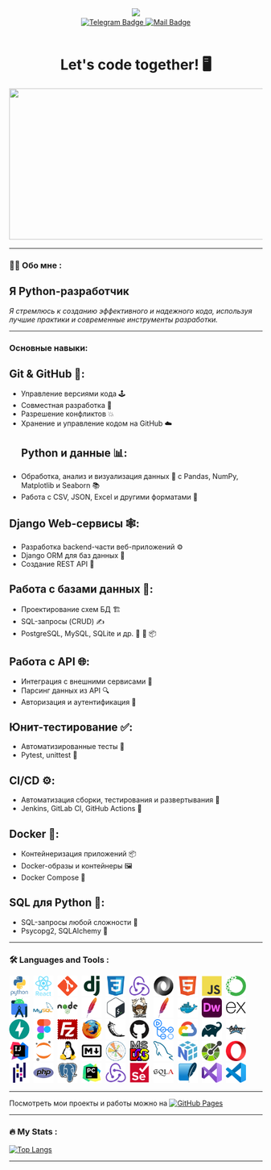 <div id="header" align="center">  
<img src="https://media1.giphy.com/media/v1.Y2lkPTc5MGI3NjExem9kYzA0bG11MDVyZnMzNnNsZ2JnMTVjOWdhY2o1bHZmMWY0anZpdCZlcD12MV9pbnRlcm5hbF9naWZfYnlfaWQmY3Q9Zw/coxQHKASG60HrHtvkt/giphy.gif" width="100"/>
</div>
<div id="badges" align="center">
  <a href="https://t.me/LexxDramma">
    <img src="https://img.shields.io/badge/Telegram-blue?style=for-the-badge&logo=telegram&logoColor=white" alt="Telegram Badge"/>
  </a>
  <a href="mailto:lexxdramma@vk.com">
    <img src="https://img.shields.io/badge/Mail.com-brown?style=for-the-badge&logo=mail.com&logoColor=yellow" alt="Mail Badge"/>
  </a>
</div>

<div id="badges" align="center">
 <img src="https://komarev.com/ghpvc/?username=pyLexxDramma&style=flat-square&color=red" alt=""/>
  <h1>
  Let's code together! 	🖥️
</h1>
</div>

<div align="center">
  <img src="https://media.giphy.com/media/dWesBcTLavkZuG35MI/giphy.gif" width="600" height="300"/>
</div>

---


### :man_technologist: Обо мне :


## Я Python-разработчик
*Я стремлюсь к созданию эффективного и надежного кода, используя лучшие практики и современные инструменты разработки.*

---
### Основные навыки:

## Git & GitHub 🚀:
* Управление версиями кода 🕹️
* Совместная разработка 🤝
* Разрешение конфликтов 💥
* Хранение и управление кодом на GitHub ☁️
  ## Python и данные 📊:
* Обработка, анализ и визуализация данных 🧮 с Pandas, NumPy, Matplotlib и Seaborn 📚
* Работа с CSV, JSON, Excel и другими форматами 📂
## Django Web-сервисы 🕸️:
* Разработка backend-части веб-приложений ⚙️
* Django ORM для баз данных 💽
* Создание REST API 📡
## Работа с базами данных 💾:
* Проектирование схем БД 🏗️
* SQL-запросы (CRUD) ✍️
* PostgreSQL, MySQL, SQLite и др. 🐘 🐬 📦
## Работа с API 🌐:
* Интеграция с внешними сервисами 🔗
* Парсинг данных из API 🔍
* Авторизация и аутентификация 🔑
## Юнит-тестирование ✅:
* Автоматизированные тесты 🤖
* Pytest, unittest 🧪
## CI/CD ⚙️:
* Автоматизация сборки, тестирования и развертывания 🚀
* Jenkins, GitLab CI, GitHub Actions 🚦
## Docker 🐳:
* Контейнеризация приложений 📦
* Docker-образы и контейнеры 🖼️
* Docker Compose 🤝
## SQL для Python 🐍:
* SQL-запросы любой сложности 💪
* Psycopg2, SQLAlchemy 🧩
---

### :hammer_and_wrench: Languages and Tools :


<div>
  <img src="https://github.com/devicons/devicon/blob/master/icons/python/python-original-wordmark.svg" title="Python" alt="Python" width="40" height="40"/>&nbsp;
  <img src="https://github.com/devicons/devicon/blob/master/icons/react/react-original-wordmark.svg" title="React" alt="React" width="40" height="40"/>&nbsp;
  <img src="https://github.com/devicons/devicon/blob/master/icons/git/git-original.svg" title="Git" alt="Git" width="40" height="40"/>&nbsp;
  <img src="https://github.com/devicons/devicon/blob/master/icons/django/django-plain.svg" title="Django" alt="Django" width="40" height="40"/>&nbsp;
  <img src="https://github.com/devicons/devicon/blob/master/icons/css3/css3-original.svg" title="CSS" alt="CSS" width="40" height="40"/>&nbsp;
  <img src="https://github.com/devicons/devicon/blob/master/icons/redux/redux-original.svg" title="Redux" alt="Redux " width="40" height="40"/>&nbsp;
  <img src="https://github.com/devicons/devicon/blob/master/icons/json/json-original.svg"  title="Json" alt="Json" width="40" height="40"/>&nbsp;
  <img src="https://github.com/devicons/devicon/blob/master/icons/html5/html5-original.svg" title="HTML5" alt="HTML" width="40" height="40"/>&nbsp;
  <img src="https://github.com/devicons/devicon/blob/master/icons/javascript/javascript-original.svg" title="JavaScript" alt="JavaScript" width="40" height="40"/>&nbsp;
  <img src="https://github.com/devicons/devicon/blob/master/icons/anaconda/anaconda-original.svg" title="Anaconda" alt="Anaconda" width="40" height="40"/>&nbsp;
  <img src="https://github.com/devicons/devicon/blob/master/icons/androidstudio/androidstudio-original.svg" title="AndroidStudio"  alt="AndroidStudio" width="40" height="40"/>&nbsp;
  <img src="https://github.com/devicons/devicon/blob/master/icons/mysql/mysql-original-wordmark.svg" title="MySQL"  alt="MySQL" width="40" height="40"/>&nbsp;
  <img src="https://github.com/devicons/devicon/blob/master/icons/nodejs/nodejs-original-wordmark.svg" title="NodeJS" alt="NodeJS" width="40" height="40"/>&nbsp;
  <img src="https://github.com/devicons/devicon/blob/master/icons/apache/apache-original.svg" title="Apache" alt="Apache" width="40" height="40"/>&nbsp;
  <img src="https://github.com/devicons/devicon/blob/master/icons/bash/bash-original.svg" title="Bash" alt="Bash" width="40" height="40";
  <img src="https://github.com/devicons/devicon/blob/master/icons/chrome/chrome-original.svg" title="Chrome"  **alt="Chrome" width="40" height="40"/>&nbsp;
  <img src="https://github.com/devicons/devicon/blob/master/icons/composer/composer-original.svg" title="Composer" alt="Composer" width="40" height="40"/>&nbsp;
  <img src="https://github.com/devicons/devicon/blob/master/icons/apache/apache-original.svg" title="Apache" alt="Apache" width="40" height="40"/>&nbsp;
  <img src="https://github.com/devicons/devicon/blob/master/icons/docker/docker-original.svg" title="Docker" alt="Docker" width="40" height="40";/>&nbsp;
  <img src="https://github.com/devicons/devicon/blob/master/icons/dreamweaver/dreamweaver-original.svg" title="Dreamweaver" alt="Dreamweaver" width="40" height="40";/>&nbsp;
  <img src="https://github.com/devicons/devicon/blob/master/icons/express/express-original.svg" title="Express" alt="Express" width="40" height="40";/>&nbsp;
  <img src="https://github.com/devicons/devicon/blob/master/icons/fastapi/fastapi-original.svg" title="FastApi" alt="FastApi" width="40" height="40";/>&nbsp;
  <img src="https://github.com/devicons/devicon/blob/master/icons/figma/figma-original.svg" title="Figma" alt="Figma" width="40" height="40"/>&nbsp;
  <img src="https://github.com/devicons/devicon/blob/master/icons/filezilla/filezilla-original.svg" title="FilleZilla" alt="FileZilla" width="40" height="40";/>&nbsp;
  <img src="https://github.com/devicons/devicon/blob/master/icons/firefox/firefox-original.svg" title="Firefox" alt="Firefox" width="40" height="40";/>&nbsp;
  <img src="https://github.com/devicons/devicon/blob/master/icons/flask/flask-original.svg" title="Flask" alt="Flask" width="40" height="40"/>&nbsp;
  <img src="https://github.com/devicons/devicon/blob/master/icons/github/github-original.svg" title="Github" alt="Github" width="40" height="40"/>&nbsp;
  <img src="https://github.com/devicons/devicon/blob/master/icons/githubactions/githubactions-original.svg" title="Githubactions" alt="Githubactions" width="40" height="40"/>&nbsp                   
  <img src="https://github.com/devicons/devicon/blob/master/icons/googlecloud/googlecloud-original.svg" title="Googlecloud" alt="Googlecloud" width="40" height="40"/>&nbsp;
  <img src="https://github.com/devicons/devicon/blob/master/icons/gradle/gradle-original.svg" title="Gradle" alt="Gradle" width="40" height="40"/>&nbsp;
  <img src="https://github.com/devicons/devicon/blob/master/icons/groovy/groovy-original.svg" title="Groovy" alt="Groovy" width="40" height="40"/>&nbsp;
  <img src="https://github.com/devicons/devicon/blob/master/icons/intellij/intellij-original.svg" title="Intellij" alt="Intellij" width="40" height="40"/>&nbsp;
  <img src="https://github.com/devicons/devicon/blob/master/icons/jupyter/jupyter-original.svg" title="Jupyter" alt="Jupyter" width="40" height="40"/>&nbsp;
  <img src="https://github.com/devicons/devicon/blob/master/icons/linux/linux-original.svg" title="Linux" alt="Linux" width="40" height="40"/>&nbsp;
  <img src="https://github.com/devicons/devicon/blob/master/icons/markdown/markdown-original.svg" title="Markdown" alt="Markdown" width="40" height="40"/>&nbsp;
  <img src="https://github.com/devicons/devicon/blob/master/icons/matplotlib/matplotlib-original.svg" title="Matplotlib" alt="Matplotlib" width="40" height="40"/>&nbsp;
  <img src="https://github.com/devicons/devicon/blob/master/icons/msdos/msdos-original.svg" title="MSdos" alt="MSdos" width="40" height="40"/>&nbsp;
  <img src="https://github.com/devicons/devicon/blob/master/icons/mysql/mysql-original.svg" title="Mysql" alt="Mysql" width="40" height="40"/>&nbsp;
  <img src="https://github.com/devicons/devicon/blob/master/icons/numpy/numpy-original.svg" title="Numpy" alt="Numpy" width="40" height="40"/>&nbsp;
  <img src="https://github.com/devicons/devicon/blob/master/icons/openapi/openapi-original.svg" title="Openapi" alt="Openapi" width="40" height="40"/>&nbsp;
  <img src="https://github.com/devicons/devicon/blob/master/icons/opera/opera-original.svg" title="Opera" alt="Opera" width="40" height="40"/>&nbsp;
  <img src="https://github.com/devicons/devicon/blob/master/icons/pandas/pandas-original.svg" title="Pandas" alt="Pandas" width="40" height="40"/>&nbsp;
  <img src="https://github.com/devicons/devicon/blob/master/icons/php/php-original.svg" title="PHP" alt="PHP" width="40" height="40"/>&nbsp;
  <img src="https://github.com/devicons/devicon/blob/master/icons/postgresql/postgresql-original.svg" title="Postgresql" alt="Postgresql" width="40" height="40"/>&nbsp;
  <img src="https://github.com/devicons/devicon/blob/master/icons/pycharm/pycharm-original.svg" title="Pycharm" alt="Pycharm" width="40" height="40"/>&nbsp;
  <img src="https://github.com/devicons/devicon/blob/master/icons/redux/redux-original.svg" title="Redux" alt="Redux" width="40" height="40"/>&nbsp;
  <img src="https://github.com/devicons/devicon/blob/master/icons/selenium/selenium-original.svg" title="Selenium" alt="Selenium" width="40" height="40"/>&nbsp;
  <img src="https://github.com/devicons/devicon/blob/master/icons/sqlalchemy/sqlalchemy-original.svg" title="SQLAlchemy" alt="SQLAlchemy" width="40" height="40"/>&nbsp;
  <img src="https://github.com/devicons/devicon/blob/master/icons/sqlite/sqlite-original.svg" title="SQLLight" alt="SQLLight" width="40" height="40"/>&nbsp;
  <img src="https://github.com/devicons/devicon/blob/master/icons/visualstudio/visualstudio-original.svg" title="VisualStudio" alt="VisualStudio" width="40" height="40"/>&nbsp;
  <img src="https://github.com/devicons/devicon/blob/master/icons/vscode/vscode-original.svg" title="VSCode" alt="VSCode" width="40" height="40"/>&nbsp;
</div>
  
---

Посмотреть мои проекты и работы можно на  [![GitHub Pages](https://img.shields.io/badge/My%20Portfolio-blue)](https://github.com/pyLexxDramma/portfolio/blob/main/README.md)

---

### :fire: My Stats :

  
[![Top Langs](https://github-readme-stats.vercel.app/api/top-langs/?username=pyLexxDramma&layout=pie&theme=highcontrast&langs_count=10)](https://github.com/anuraghazra/github-readme-stats) 


---

